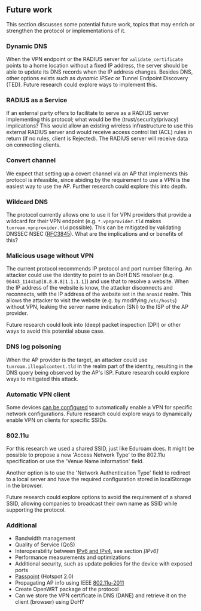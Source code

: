 ## Future work

This section discusses some potential future work,
topics that may enrich or strengthen the protocol
or implementations of it.

<!--
Since the 802.1x supplicant is configured with the information of the VPN
(when no certificate validation is done),
one can generate the PEAP username from an `.ovpn` file.


### Proxy RADIUS request

We did not test the proxying of RADIUS requests

Functional 802.1x authentication server to authenticate clients at their home location



https://github.com/FreeRADIUS/freeradius-server/blob/v3.0.x/raddb/proxy.conf
https://github.com/redBorder/freeradius/blob/master/raddb/proxy.conf
https://wiki.freeradius.org/config/Proxy
https://wiki.freeradius.org/guide/request_flow.svg
https://wiki.freeradius.org/guide/Concepts

https://mrncciew.files.wordpress.com/2014/08/eap-peap-20.png
http://4.bp.blogspot.com/_F0xKISdTaPM/TJDrbWjEHJI/AAAAAAAACBI/LSjjvgCMIts/s1600/PEAP_preview.JPG
https://security.stackexchange.com/questions/154087/wpa2-with-802-1x-how-is-the-server-certificate-validated
https://gsec.hitb.org/materials/sg2018/D1%20COMMSEC%20-%20WiFi,%20Phishing%20and%20Red%20Teaming%20-%20Matteo%20Beccaro.pdf

Realms in FreeRADIUS
refer to the definitions in
[`proxy.conf`](https://github.com/FreeRADIUS/freeradius-server/blob/v3.0.x/raddb/proxy.conf).

-->



### Dynamic DNS

When the VPN endpoint or the RADIUS server for `validate_certificate`
points to a home location without a fixed IP address,
the server should be able to update its DNS records when the IP address changes.
Besides DNS,
other options exists such as *dynamic IPSec* or
Tunnel Endpoint Discovery (TED).
Future research could explore ways to implement this.


### RADIUS as a Service

If an external party offers to facilitate to serve as
a RADIUS server implementing this protocol;
what would be the (trust/security/privacy) implications?
This would allow an existing wireless infrastructure
to use this external
RADIUS server and would receive access control list (ACL) rules in return
(if no rules, client is Rejected).
The RADIUS server will receive data on connecting clients.

### Convert channel

We expect that setting up a covert channel via an AP that implements
this protocol is infeasible,
since abiding by the requirement to use a VPN is the easiest way to use
the AP.
Further research could explore this into depth.

### Wildcard DNS

The protocol currently allows one to use it for VPN providers that provide a wildcard
for their VPN endpoint
(e.g. `*.vpnprovider.tld` makes `tunroam.vpnprovider.tld` possible).
This can be mitigated by validating DNSSEC NSEC
([RFC3845](https://tools.ietf.org/html/rfc3845)).
What are the implications and or benefits of this?

### Malicious usage without VPN

The current protocol recommends IP protocol and port number filtering.
An attacker could use the identity to point to an DoH DNS resolver
(e.g. `06443_11443a@[8.8.8.8|1.1.1.1]`) and use that to resolve a website.
When the IP address of the website is know,
the attacker
disconnects and reconnects,
with the IP address of the website set in the `anonid` realm.
This allows the attacker to visit the website
(e.g. by modifying `/etc/hosts`)
without VPN,
leaking the server name indication (SNI) to the ISP of the AP provider.

Future research could look into (deep) packet inspection (DPI)
or other ways to avoid this potential abuse case.


### DNS log poisoning

When the AP provider is the target,
an attacker could use
`tunroam.illegalcontent.tld`
in the realm part of the identity,
resulting in the DNS query being observed by the AP's ISP.
Future research could explore ways to mitigated this attack.

### Automatic VPN client

Some devices
[can be configured](https://www.reddit.com/r/tasker/comments/2aml7b/howtoquestion_start_openvpn_connect_profile_when/)
to automatically enable a VPN
for specific network configurations.
Future research could explore ways to dynamically enable
VPN on clients for specific SSIDs.

### 802.11u

For this research we used a shared SSID,
just like Eduroam does.
It might be possible to propose a new
'Access Network Type' to the 802.11u specification
or use the 'Venue Name information' field.

Another option is to use the
'Network Authentication Type' field to redirect to a local server
and have the required configuration stored in localStorage in the browser.

Future research could explore options to avoid the requirement of a shared SSID,
allowing companies to broadcast their own name as SSID while supporting
the protocol.

### Additional

- Bandwidth management
- Quality of Service (QoS)
- Interoperability between [IPv6 and IPv4](https://en.wikipedia.org/wiki/IPv6_transition_mechanism), see section *[IPv6]*
- Performance measurements and optimizations
- Additional security, such as update policies for the device with exposed ports
- [Passpoint](https://www.wi-fi.org/discover-wi-fi/passpoint) (Hotspot 2.0)
- Propagating AP info using IEEE [802.11u\-2011](https://webresources.ruckuswireless.com/pdf/wp/wp-how-interworking-works.pdf)
- Create OpenWRT package of the protocol
- Can we store the VPN certificate in DNS (DANE) and retrieve it on the client (browser) using DoH?
<!--
- Additional SSID on SoC with PSK for legacy devices (IoT may not support EAP)
-->


<!--
Create a tool in JS that can runs in a browser,
that obtains the VPN (or any) certificate from DNS DANE records.


## Hotspot 2.0

Can this protocol be improved by using
[Passpoint](https://www.wi-fi.org/discover-wi-fi/passpoint) (Hotspot 2.0)?
Could it eliminate the need for a shared SSID?

No shared SSID needed. See proposal.
No password field?
Username?
-->

